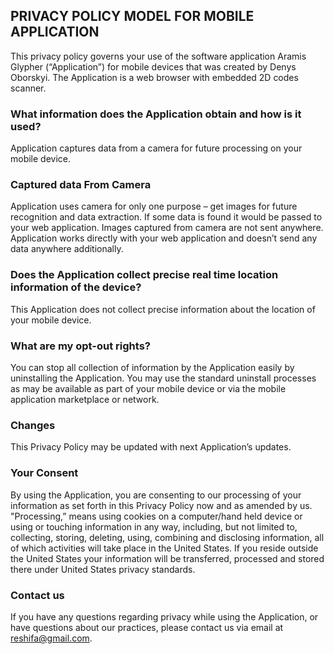 ## PRIVACY POLICY MODEL FOR MOBILE APPLICATION

This privacy policy governs your use of the software application Aramis Glypher (“Application”) for mobile devices that was created by Denys Oborskyi. The Application is a web browser with embedded 2D codes scanner.

### What information does the Application obtain and how is it used?
Application captures data from a camera for future processing on your mobile device. 
### Captured data From Camera
Application uses camera for only one purpose – get images for future recognition and data extraction. If some data is found it would be passed to your web application. Images captured from camera are not sent anywhere. Application works directly with your web application and doesn’t send any data anywhere additionally. 
### Does the Application collect precise real time location information of the device?
This Application does not collect precise information about the location of your mobile device.  
### What are my opt-out rights?
You can stop all collection of information by the Application easily by uninstalling the Application. You may use the standard uninstall processes as may be available as part of your mobile device or via the mobile application marketplace or network. 
### Changes
This Privacy Policy may be updated with next Application’s updates.
### Your Consent
By using the Application, you are consenting to our processing of your information as set forth in this Privacy Policy now and as amended by us. "Processing,” means using cookies on a computer/hand held device or using or touching information in any way, including, but not limited to, collecting, storing, deleting, using, combining and disclosing information, all of which activities will take place in the United States. If you reside outside the United States your information will be transferred, processed and stored there under United States privacy standards. 
### Contact us
If you have any questions regarding privacy while using the Application, or have questions about our practices, please contact us via email at reshifa@gmail.com.
